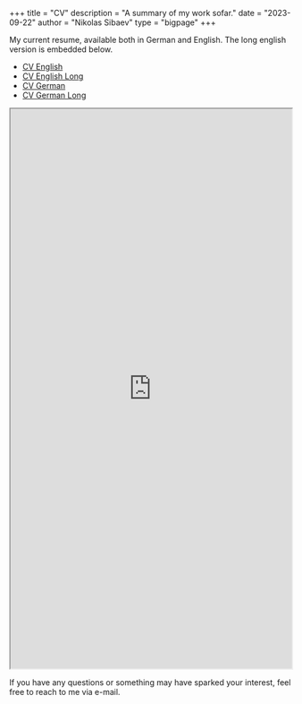 +++
title = "CV"
description = "A summary of my work sofar."
date = "2023-09-22"
author = "Nikolas Sibaev"
type = "bigpage"
+++

My current resume, available both in German and English. The long english version is embedded below.

* [CV English](https://sibaev.de/cv/sibaev-cv-english.pdf)
* [CV English Long](https://sibaev.de/cv/sibaev-cv-english-long.pdf)
* [CV German](https://sibaev.de/cv/sibaev-cv-german.pdf)
* [CV German Long](https://sibaev.de/cv/sibaev-cv-german-long.pdf)

<iframe width="100%" height=1000 src="https://sibaev.de/cv/sibaev-cv-english-long.pdf"></iframe>

If you have any questions or something may have sparked your interest, feel free to reach to me via e-mail. 
